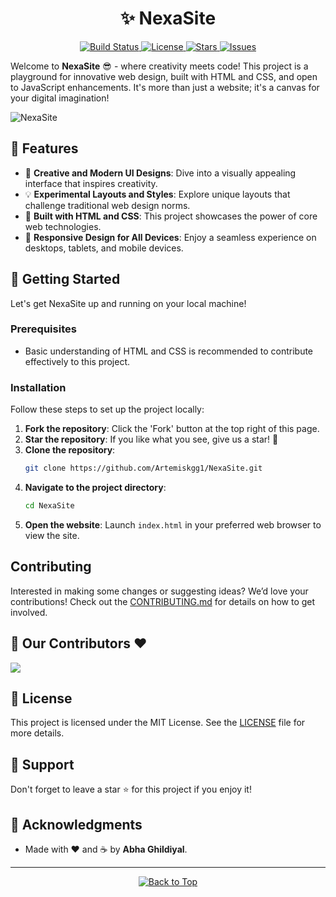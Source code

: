 <h1 align="center">✨ NexaSite</h1>

<p align="center">
    <a href="https://github.com/Artemiskgg1/NexaSite/actions">
        <img src="https://img.shields.io/github/actions/workflow/status/Artemiskgg1/NexaSite/CI.yml?branch=main&label=Build%20Status&style=for-the-badge" alt="Build Status" />
    </a>
    <a href="https://github.com/Artemiskgg1/NexaSite/blob/main/LICENSE">
        <img src="https://img.shields.io/badge/License-MIT-brightgreen?style=for-the-badge" alt="License" />
    </a>
    <a href="https://github.com/Artemiskgg1/NexaSite/stargazers">
        <img src="https://img.shields.io/github/stars/Artemiskgg1/NexaSite?style=social" alt="Stars" />
    </a>
    <a href="https://github.com/Artemiskgg1/NexaSite/issues">
        <img src="https://img.shields.io/github/issues/Artemiskgg1/NexaSite?style=for-the-badge" alt="Issues" />
    </a>
</p>

Welcome to **NexaSite** 😎 - where creativity meets code! This project is a playground for innovative web design, built with HTML and CSS, and open to JavaScript enhancements. It's more than just a website; it's a canvas for your digital imagination!

<img src="https://socialify.git.ci/Artemiskgg1/NexaSite/image?description=1&descriptionEditable=It%27s%20a%20canvas%20for%20your%20digital%20imagination!%E2%9C%A8&forks=1&name=1&owner=1&pattern=Solid&pulls=1&stargazers=1&theme=Dark" alt="NexaSite" />

## 🌟 Features
- 🎨 **Creative and Modern UI Designs**: Dive into a visually appealing interface that inspires creativity.
- 💡 **Experimental Layouts and Styles**: Explore unique layouts that challenge traditional web design norms.
- 🔧 **Built with HTML and CSS**: This project showcases the power of core web technologies.
- 📱 **Responsive Design for All Devices**: Enjoy a seamless experience on desktops, tablets, and mobile devices.

## 🚀 Getting Started
Let's get NexaSite up and running on your local machine!

### Prerequisites
- Basic understanding of HTML and CSS is recommended to contribute effectively to this project.

### Installation
Follow these steps to set up the project locally:

1. **Fork the repository**: Click the 'Fork' button at the top right of this page.
2. **Star the repository**: If you like what you see, give us a star! 🌟
3. **Clone the repository**:
    ```bash
    git clone https://github.com/Artemiskgg1/NexaSite.git
    ```
4. **Navigate to the project directory**:
    ```bash
    cd NexaSite
    ```
5. **Open the website**: Launch `index.html` in your preferred web browser to view the site.

## Contributing
Interested in making some changes or suggesting ideas? We’d love your contributions! Check out the [CONTRIBUTING.md](CONTRIBUTING.md) for details on how to get involved.

## 🤝 Our Contributors ❤️
<a href="https://github.com/artemiskgg1/NexaSite/graphs/contributors">
  <img src="https://contrib.rocks/image?repo=artemiskgg1/NexaSite" />
</a>

## 📝 License
This project is licensed under the MIT License. See the [LICENSE](LICENSE) file for more details.

## 💬 Support
Don't forget to leave a star ⭐ for this project if you enjoy it!

## 📄 Acknowledgments
- Made with ❤️ and ☕ by **Abha Ghildiyal**.

<hr>

<div align="center">
    <a href="#top">
        <img src="https://img.shields.io/badge/Back%20to%20Top-000000?style=for-the-badge&logo=github&logoColor=white" alt="Back to Top">
    </a>
</div>

